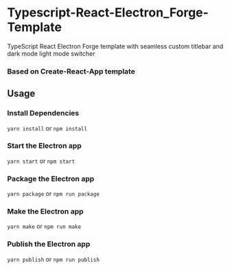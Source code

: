 # Typescript-React-Electron_Forge-Template

TypeScript React Electron Forge template with seamless custom titlebar and dark mode light mode switcher

### Based on Create-React-App template

## Usage

### Install Dependencies
`yarn install`
or
`npm install`

### Start the Electron app
`yarn start`
or
`npm start`

### Package the Electron app
`yarn package`
or
`npm run package`

### Make the Electron app
`yarn make`
or
`npm run make`

### Publish the Electron app
`yarn publish`
or
`npm run publish`

